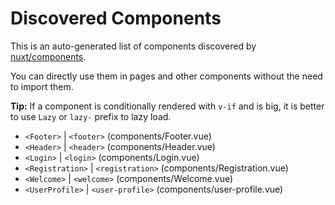 # Discovered Components

This is an auto-generated list of components discovered by [nuxt/components](https://github.com/nuxt/components).

You can directly use them in pages and other components without the need to import them.

**Tip:** If a component is conditionally rendered with `v-if` and is big, it is better to use `Lazy` or `lazy-` prefix to lazy load.

- `<Footer>` | `<footer>` (components/Footer.vue)
- `<Header>` | `<header>` (components/Header.vue)
- `<Login>` | `<login>` (components/Login.vue)
- `<Registration>` | `<registration>` (components/Registration.vue)
- `<Welcome>` | `<welcome>` (components/Welcome.vue)
- `<UserProfile>` | `<user-profile>` (components/user-profile.vue)
